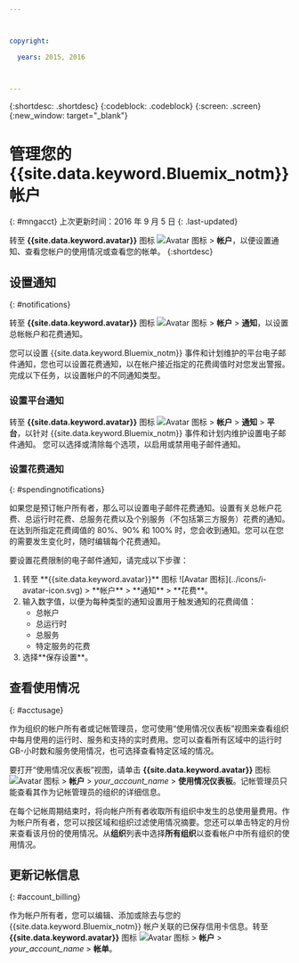 ```yaml
---



copyright:

  years: 2015, 2016



---
```


{:shortdesc: .shortdesc}
{:codeblock: .codeblock}
{:screen: .screen}
{:new_window: target="_blank"}

# 管理您的 {{site.data.keyword.Bluemix_notm}} 帐户
{: #mngacct}
上次更新时间：2016 年 9 月 5 日
{: .last-updated}

转至 **{{site.data.keyword.avatar}}** 图标 ![Avatar 图标](../icons/i-avatar-icon.svg) &gt; **帐户**，以便设置通知、查看您帐户的使用情况或查看您的帐单。
{:shortdesc}


## 设置通知
{: #notifications}

转至 **{{site.data.keyword.avatar}}** 图标 ![Avatar 图标](../icons/i-avatar-icon.svg) &gt; **帐户** &gt; **通知**，以设置总帐帐户和花费通知。<!-- Spending notifications are available only for Subscription {{site.data.keyword.Bluemix_notm}} account owners. -->

您可以设置 {{site.data.keyword.Bluemix_notm}} 事件和计划维护的平台电子邮件通知，您也可以设置花费通知，以在帐户接近指定的花费阈值时对您发出警报。完成以下任务，以设置帐户的不同通知类型。

### 设置平台通知

转至 **{{site.data.keyword.avatar}}** 图标 ![Avatar 图标](../icons/i-avatar-icon.svg) &gt; **帐户** &gt; **通知** &gt; **平台**，以针对 {{site.data.keyword.Bluemix_notm}} 事件和计划内维护设置电子邮件通知。
您可以选择或清除每个选项，以启用或禁用电子邮件通知。


### 设置花费通知
{: #spendingnotifications}

如果您是预订帐户所有者，那么可以设置电子邮件花费通知。设置有关总帐户花费、总运行时花费、总服务花费以及个别服务（不包括第三方服务）花费的通知。在达到所指定花费阈值的 80%、90% 和 100% 时，您会收到通知。您可以在您的需要发生变化时，随时编辑每个花费通知。

要设置花费限制的电子邮件通知，请完成以下步骤：

<ol>
<li>转至 **{{site.data.keyword.avatar}}** 图标 ![Avatar 图标](../icons/i-avatar-icon.svg) &gt; **帐户** &gt; **通知** &gt; **花费**。</li>
<li>输入数字值，以便为每种类型的通知设置用于触发通知的花费阈值：<br />
<ul>
<li>总帐户</li>
<li>总运行时</li>
<li>总服务</li>
<li>特定服务的花费</li>
</ul>
</li>
<li>选择**保存设置**。</li>
</ol>



## 查看使用情况
{: #acctusage}

作为组织的帐户所有者或记帐管理员，您可使用“使用情况仪表板”视图来查看组织中每月使用的运行时、服务和支持的实时费用。您可以查看所有区域中的运行时 GB-小时数和服务使用情况，也可选择查看特定区域的情况。

要打开“使用情况仪表板”视图，请单击 **{{site.data.keyword.avatar}}** 图标 ![Avatar 图标](../icons/i-avatar-icon.svg) &gt; **帐户** &gt; *your_account_name* &gt; **使用情况仪表板**。记帐管理员只能查看其作为记帐管理员的组织的详细信息。

在每个记帐周期结束时，将向帐户所有者收取所有组织中发生的总使用量费用。作为帐户所有者，您可以按区域和组织过滤使用情况摘要。您还可以单击特定的月份来查看该月份的使用情况。从**组织**列表中选择**所有组织**以查看帐户中所有组织的使用情况。


## 更新记帐信息
{: #account_billing}

作为帐户所有者，您可以编辑、添加或除去与您的 {{site.data.keyword.Bluemix_notm}} 帐户关联的已保存信用卡信息。转至 **{{site.data.keyword.avatar}}** 图标 ![Avatar 图标](../icons/i-avatar-icon.svg) &gt; **帐户** &gt; *your_account_name* &gt; **帐单**。


